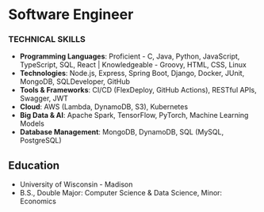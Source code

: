 # Software Engineer

### TECHNICAL SKILLS

- **Programming Languages**: Proficient - C, Java, Python, JavaScript, TypeScript, SQL, React | Knowledgeable - Groovy, HTML, CSS, Linux
- **Technologies**: Node.js, Express, Spring Boot, Django, Docker, JUnit, MongoDB, SQLDeveloper, GitHub
- **Tools & Frameworks**: CI/CD (FlexDeploy, GitHub Actions), RESTful APIs, Swagger, JWT
- **Cloud**: AWS (Lambda, DynamoDB, S3), Kubernetes
- **Big Data & AI**: Apache Spark, TensorFlow, PyTorch, Machine Learning Models
- **Database Management**: MongoDB, DynamoDB, SQL (MySQL, PostgreSQL)

## Education
- University of Wisconsin - Madison 
- B.S., Double Major: Computer Science & Data Science, Minor: Economics








